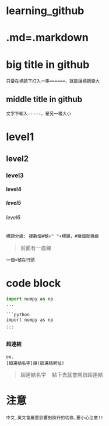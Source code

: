 # learning_github
# .md=.markdown
big title in github
============================
    只要在標題下打入一串======，就能讓標題變大
middle title in github
----------------------------
    文字下輸入-----，是另一種大小
# level1 
## level2
### level3
#### level4
##### level5
###### level6
    標題分級: 複數個#號+" "+標題，#幾個就幾級
>前面有一直線
>
    一個>號在行頭
code block
===
```python
import numpy as np
...
```
    ```python
    import numpy as np
    ...
    ``` 
#### 超連結     
    ex.      
    [超連結名字]接(超連結網址) 
> 超連結名字    點下去就會開啟超連結

# 注意     
    中文,英文會嚴重影響到換行的切換,要小心注意!!  
    



